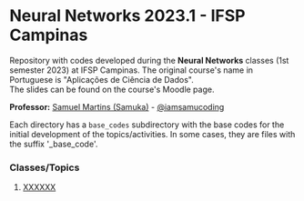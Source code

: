 # Neural Networks 2023.1 - IFSP Campinas
Repository with codes developed during the **Neural Networks** classes (1st semester 2023) at IFSP Campinas. The original course's name in Portuguese is "Aplicações de Ciência de Dados". <br/>
The slides can be found on the course's Moodle page.

**Professor:** [Samuel Martins (Samuka)](https://samucoding.com) - [@iamsamucoding](https://github.com/iamsamucoding)


Each directory has a `base_codes` subdirectory with the base codes for the initial development of the topics/activities. In some cases, they are files with the suffix '_base_code'.


### Classes/Topics
1. [XXXXXX](#)
